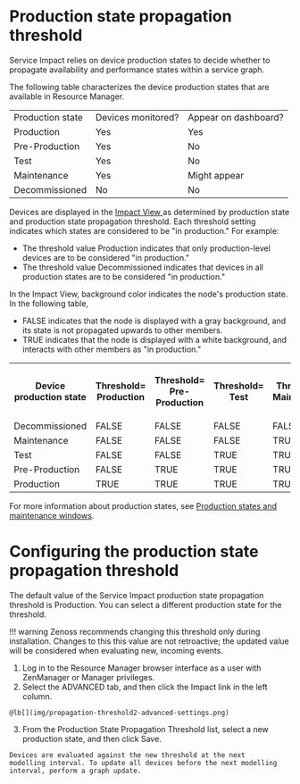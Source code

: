 # Production state propagation threshold

Service Impact relies on device production states to decide whether to
propagate availability and performance states within a service graph.

The following table characterizes the device production states that are
available in Resource Manager.

|                  |                    |                      |
|:-----------------|:-------------------|:---------------------|
| Production state | Devices monitored? | Appear on dashboard? |
| Production       | Yes                | Yes                  |
| Pre-Production   | Yes                | No                   |
| Test             | Yes                | No                   |
| Maintenance      | Yes                | Might appear         |
| Decommissioned   | No                 | No                   |

Devices are displayed in the [ Impact View ](/imp/using/impact-view.html)
as determined by production state and production state propagation
threshold. Each threshold setting indicates which states are considered
to be "in production." For example:

-   The threshold value Production indicates that only production-level
    devices are to be considered "in production."
-   The threshold value Decommissioned indicates that devices in all
    production states are to be considered "in production."

In the Impact View, background color indicates the node's production
state. In the following table,

-   FALSE indicates that the node is displayed with a gray background,
    and its state is not propagated upwards to other members.
-   TRUE indicates that the node is displayed with a white background,
    and interacts with other members as "in production."

<table>
<tbody>
<tr markdown="1">
<th>Device production state</th>
<th><p>Threshold=<br />
Production</p></th>
<th><p>Threshold=<br />
Pre-Production</p></th>
<th><p>Threshold=<br />
Test</p></th>
<th><p>Threshold=<br />
Maintenance</p></th>
<th><p>Threshold=<br />
Decommissioned</p></th>
</tr>

<tr markdown="1">
<td>Decommissioned</td>
<td>FALSE</td>
<td>FALSE</td>
<td>FALSE</td>
<td>FALSE</td>
<td>TRUE</td>
</tr>
<tr markdown="1">
<td>Maintenance</td>
<td>FALSE</td>
<td>FALSE</td>
<td>FALSE</td>
<td>TRUE</td>
<td>TRUE</td>
</tr>
<tr markdown="1">
<td>Test</td>
<td>FALSE</td>
<td>FALSE</td>
<td>TRUE</td>
<td>TRUE</td>
<td>TRUE</td>
</tr>
<tr markdown="1">
<td>Pre-Production</td>
<td>FALSE</td>
<td>TRUE</td>
<td>TRUE</td>
<td>TRUE</td>
<td>TRUE</td>
</tr>
<tr markdown="1">
<td>Production</td>
<td>TRUE</td>
<td>TRUE</td>
<td>TRUE</td>
<td>TRUE</td>
<td>TRUE</td>
</tr>
</tbody>
</table>

For more information about production states, see [Production states and maintenance windows](/not-migrated.html).

# Configuring the production state propagation threshold

The default value of the Service Impact production state propagation
threshold is Production. You can select a different production state for
the threshold.

!!! warning
    Zenoss recommends changing this threshold only during installation.
    Changes to this this value are not retroactive; the updated value will
    be considered when evaluating new, incoming events.

1.   Log in to the Resource Manager browser interface as a user with
    ZenManager or Manager privileges.
2.   Select the ADVANCED tab, and then click the Impact link in the left
    column.

    @lb[](img/propagation-threshold2-advanced-settings.png)

3.   From the Production State Propagation Threshold list, select a new
    production state, and then click Save.

    Devices are evaluated against the new threshold at the next
    modelling interval. To update all devices before the next modelling
    interval, perform a graph update.

